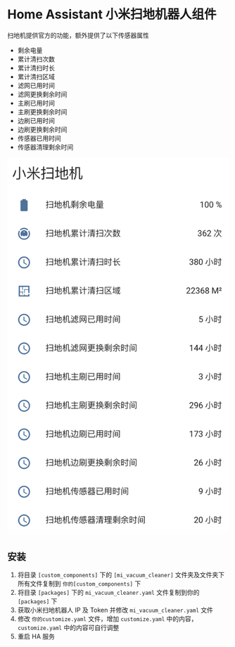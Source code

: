 # Home Assistant 小米扫地机器人组件

扫地机提供官方的功能，额外提供了以下传感器属性

- 剩余电量
- 累计清扫次数
- 累计清扫时长
- 累计清扫区域
- 滤网已用时间
- 滤网更换剩余时间
- 主刷已用时间
- 主刷更换剩余时间
- 边刷已用时间
- 边刷更换剩余时间
- 传感器已用时间
- 传感器清理剩余时间

![Screenshot1](./images/screenshot1.png)

## 安装

1. 将目录 ```[custom_components]``` 下的 ```[mi_vacuum_cleaner]``` 文件夹及文件夹下所有文件复制到 ```你的[custom_components]``` 下
1. 将目录 ```[packages]``` 下的 ```mi_vacuum_cleaner.yaml``` 文件复制到你的 ```[packages]``` 下
2. 获取小米扫地机器人 IP 及 Token 并修改 ```mi_vacuum_cleaner.yaml``` 文件
3. 修改 ```你的customize.yaml``` 文件，增加 ```customize.yaml``` 中的内容，```customize.yaml``` 中的内容可自行调整
4. 重启 HA 服务